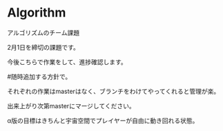 # Algorithm
アルゴリズムのチーム課題

2月1日を締切の課題です。

今後こちらで作業をして、進捗確認します。

#随時追加する方針で。

それぞれの作業はmasterはなく、ブランチをわけてやってくれると管理が楽。

出来上がり次第masterにマージしてください。

α版の目標はきちんと宇宙空間でプレイヤーが自由に動き回れる状態。




